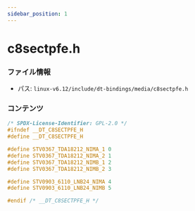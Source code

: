 ```yaml
---
sidebar_position: 1
---
```

# c8sectpfe.h

### ファイル情報

- パス: `linux-v6.12/include/dt-bindings/media/c8sectpfe.h`

### コンテンツ

```h
/* SPDX-License-Identifier: GPL-2.0 */
#ifndef __DT_C8SECTPFE_H
#define __DT_C8SECTPFE_H

#define STV0367_TDA18212_NIMA_1	0
#define STV0367_TDA18212_NIMA_2	1
#define STV0367_TDA18212_NIMB_1	2
#define STV0367_TDA18212_NIMB_2	3

#define STV0903_6110_LNB24_NIMA	4
#define STV0903_6110_LNB24_NIMB	5

#endif /* __DT_C8SECTPFE_H */

```
